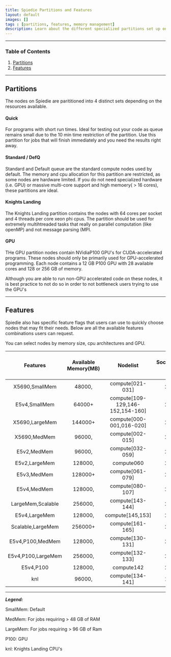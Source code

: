 ```yaml
---
title: Spiedie Partitions and Features
layout: default 
images: [] 
tags : [partitions, features, memory management]
description: Learn about the different specialized partitions set up on Spiedie and best practices to improve Spiedie usage.  
--- 
```


***

### Table of Contents 
1. [Partitions](#partitions)
2. [Features](#features)

***

## <a name="partitions"></a> Partitions

The nodes on Spiedie are parititioned into 4 distinct sets depending on the resources available.   

#### Quick 

For programs with short run times. Ideal for testing out your code as queue remains small due to the 10 min time restriction of the partition. Use this partition for jobs that will finish immediately and you need the results right away. 


#### Standard / DefQ

Standard and Default queue are the standard compute nodes used by default. The memory and cpu allocation for this partition are restricted, as some nodes are hardware limited. If you do not need specialized hardware (i.e. GPU) or massive multi-core support and high memoery( > 16 cores), these partitions are ideal.  

#### Knights Landing 

The Knights Landing partition contains the nodes with 64 cores per socket and 4 threads per core xeon phi cpus. The partition should be used for extremely multihtreaded tasks that really on parallel computation (like openMP) and not message parsing (MPI. 

#### GPU 

THe GPU partition nodes contain NVidiaP100 GPU's for CUDA-accelerated programs. These nodes should only be primarily used for GPU-accelerated programming. Each node contains a 12 GB P100 GPU with 28 available cores and 128 or 256 GB of memory. 

Although you are able to run non-GPU accelerated code on these nodes, it is best practice to not do so in order to not bottleneck users trying to use the GPU's 

***

## <a name="features"></a>Features

Spiedie also has specific feature flags that users can use to quickly choose nodes that may fit their needs. Below are all the available features combinations users can request. 

You can select nodes by memory size, cpu architectures and GPU.


|      Features      	| Available Memory(MB) 	|             Nodelist             	| Sockets &nbsp;	| &nbsp;  CPUs per Socket  &nbsp; 	|  &nbsp; Threads per CPU &nbsp; 	|
|:------------------:	|:--------------------:	|:--------------------------------:	|:-------:	|:-------------------:	|:------------------:	|
|   X5690,SmallMem   	|        48000,        	|         compute[021-031]         	|    2    	|          6          	|          1         	|
|    E5v4,SmallMem   	|        64000+        	| compute[109-129,146-152,154-160] 	|    2    	|          8          	|          1         	|
|   X5690,LargeMem   	|        144000+       	|     compute[000-001,016-020]     	|    2    	|          6          	|          1         	|
|    X5690,MedMem    	|        96000,        	|         compute[002-015]         	|    2    	|          6          	|          1         	|
|     E5v2,MedMem    	|        96000,        	|         compute[032-059]         	|    2    	|          8          	|          1         	|
|    E5v2,LargeMem   	|        128000,       	|            compute060            	|    2    	|          8          	|          1         	|
|     E5v3,MedMem    	|        128000+       	|         compute[061-079]         	|    2    	|          8+         	|          1         	|
|     E5v4,MedMem    	|        128000,       	|         compute[080-107]         	|    2    	|          12         	|          1         	|
|  LargeMem,Scalable 	|        256000,       	|         compute[143-144]         	|    2    	|          20         	|          1         	|
|    E5v4,LargeMem   	|        128000,       	|         compute[145,153]         	|    2    	|          10         	|          1         	|
|  Scalable,LargeMem 	|        256000+       	|         compute[161-165]         	|    2    	|         14+         	|          1         	|
|  E5v4,P100,MedMem  	|        128000,       	|         compute[130-131]         	|    2    	|          14         	|          1         	|
| E5v4,P100,LargeMem 	|        256000,       	|         compute[132-133]         	|    2    	|          14         	|          1         	|
|      E5v4,P100     	|        128000,       	|            compute142            	|    2    	|          14         	|          1         	|
|         knl        	|        96000,        	|         compute[134-141]         	|    1    	|          64         	|          4         	|


***

***Legend:*** 

SmallMem: Default

MedMem: For jobs requiring > 48 GB of RAM

LargeMem: For jobs requiring > 96 GB of Ram 

P100: GPU

knl: Knights Landing CPU's
